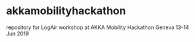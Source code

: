 # akkamobilityhackathon
repository for LogAir workshop at AKKA Mobility Hackathon Geneva 13-14 Jun 2019
